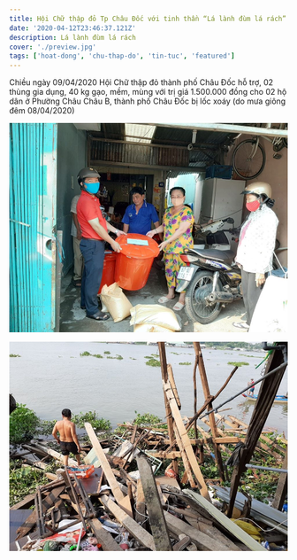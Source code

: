 ```yaml
---
title: Hội Chữ thập đỏ Tp Châu Đốc với tinh thần “Lá lành đùm lá rách” hỗ trợ những gia đình bị thiên tai làm ảnh hưởng đêm 8/4/2020.
date: '2020-04-12T23:46:37.121Z'
description: Lá lành đùm lá rách
cover: './preview.jpg'
tags: ['hoat-dong', 'chu-thap-do', 'tin-tuc', 'featured']
---
```


Chiều ngày 09/04/2020 Hội Chữ thập đỏ thành phố Châu Đốc hỗ trợ, 02 thùng gia dụng, 40 kg gạo, mềm, mùng với trị giá 1.500.000 đồng cho 02 hộ dân ở Phường Châu Châu B, thành phố Châu Đốc bị lốc xoáy (do mưa giông đêm 08/04/2020)

![Lá lành đùm lá rách](1.jpeg "Lá lành đùm lá rách")

![Lá lành đùm lá rách](2.jpeg "Lá lành đùm lá rách")
